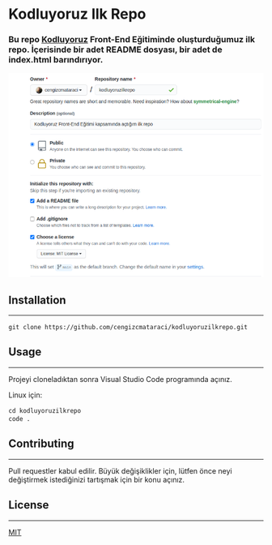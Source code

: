# Kodluyoruz Ilk Repo
### Bu repo [Kodluyoruz](https://www.kodluyoruz.org/) Front-End Eğitiminde oluşturduğumuz ilk repo. İçerisinde bir adet README dosyası, bir adet de index.html barındırıyor.

![resim](https://github.com/metepukkada/kodluyoruzilkrepo/blob/main/github.png?raw=true) 
## Installation
---
````
git clone https://github.com/cengizcmataraci/kodluyoruzilkrepo.git
````
## Usage
----
Projeyi cloneladıktan sonra Visual Studio Code programında açınız.

Linux için:
````
cd kodluyoruzilkrepo
code .
````
## Contributing
---
Pull requestler kabul edilir. Büyük değişiklikler için, lütfen önce neyi değiştirmek istediğinizi tartışmak için bir konu açınız.
## License
---
[MIT](https://choosealicense.com/licenses/mit/)